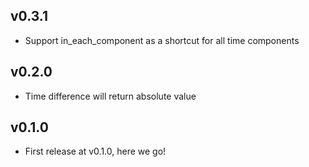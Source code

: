 ## v0.3.1
* Support in_each_component as a shortcut for all time components

## v0.2.0
* Time difference will return absolute value

## v0.1.0

* First release at v0.1.0, here we go!